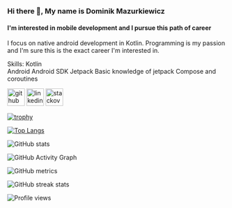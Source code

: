 ### Hi there 👋, My name is Dominik Mazurkiewicz


####  I'm interested in mobile development and I pursue this path of career


I focus on native android development in Kotlin. Programming is my passion and I'm sure this is the exact career I'm interested in.




Skills:
Kotlin  
Android 
Android SDK 
Jetpack 
Basic knowledge of jetpack Compose and coroutines 




[<img src='https://cdn.jsdelivr.net/npm/simple-icons@3.0.1/icons/github.svg' alt='github' height='40'>](https://github.com/Domson12)
[<img src='https://cdn.jsdelivr.net/npm/simple-icons@3.0.1/icons/linkedin.svg' alt='linkedin' height='40'>](https://www.linkedin.com/in/dominik-mazurkiewicz-480567239/)  [<img src='https://cdn.jsdelivr.net/npm/simple-icons@3.0.1/icons/stackoverflow.svg' alt='stackoverflow' height='40'>](https://stackoverflow.com/users/18197935)  

[![trophy](https://github-profile-trophy.vercel.app/?username=Domson12)](https://github.com/ryo-ma/github-profile-trophy)

[![Top Langs](https://github-readme-stats.vercel.app/api/top-langs/?username=Domson12)](https://github.com/anuraghazra/github-readme-stats)

![GitHub stats](https://github-readme-stats.vercel.app/api?username=Domson12&show_icons=true&count_private=true)  

![GitHub Activity Graph](https://activity-graph.herokuapp.com/graph?username=Domson12)  

![GitHub metrics](https://metrics.lecoq.io/Domson12)  

![GitHub streak stats](https://github-readme-streak-stats.herokuapp.com/?user=Domson12)  

![Profile views](https://gpvc.arturio.dev/Domson12)  
